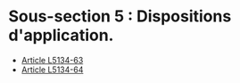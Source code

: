 # Sous-section 5 : Dispositions d'application.

* [Article L5134-63](./LEGIARTI000006903599.md)
* [Article L5134-64](./LEGIARTI000006903600.md)
